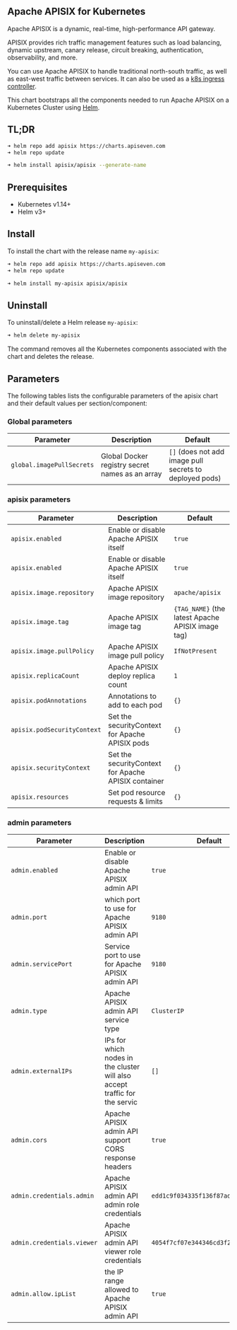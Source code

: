 ## Apache APISIX for Kubernetes

Apache APISIX is a dynamic, real-time, high-performance API gateway.

APISIX provides rich traffic management features such as load balancing, dynamic upstream, canary release, circuit breaking, authentication, observability, and more.

You can use Apache APISIX to handle traditional north-south traffic, as well as east-west traffic between services. It can also be used as a [k8s ingress controller](https://github.com/apache/apisix-ingress-controller/).

This chart bootstraps all the components needed to run Apache APISIX on a Kubernetes Cluster using [Helm](https://helm.sh).


## TL;DR

```sh
➜ helm repo add apisix https://charts.apiseven.com
➜ helm repo update

➜ helm install apisix/apisix --generate-name
```

## Prerequisites

* Kubernetes v1.14+
* Helm v3+


## Install

To install the chart with the release name `my-apisix`:

```sh
➜ helm repo add apisix https://charts.apiseven.com
➜ helm repo update

➜ helm install my-apisix apisix/apisix
```

## Uninstall

 To uninstall/delete a Helm release `my-apisix`:

 ```sh
➜ helm delete my-apisix
 ```

The command removes all the Kubernetes components associated with the chart and deletes the release.

## Parameters

The following tables lists the configurable parameters of the apisix chart and their default values per section/component:

### Global parameters

| Parameter                 | Description                                     | Default                                                 |
|---------------------------|-------------------------------------------------|---------------------------------------------------------|
| `global.imagePullSecrets` | Global Docker registry secret names as an array | `[]` (does not add image pull secrets to deployed pods) |


### apisix parameters

| Parameter                  | Description                                         | Default                                                 |
|----------------------------|-----------------------------------------------------|---------------------------------------------------------|
| `apisix.enabled`           | Enable or disable Apache APISIX itself              | `true`                                                  |
| `apisix.enabled`           | Enable or disable Apache APISIX itself              | `true`                                                  |
| `apisix.image.repository`  | Apache APISIX image repository                      | `apache/apisix`                                         |
| `apisix.image.tag`         | Apache APISIX image tag                             | `{TAG_NAME}` (the latest Apache APISIX image tag)       |
| `apisix.image.pullPolicy`  | Apache APISIX image pull policy                     | `IfNotPresent`                                          |
| `apisix.replicaCount`      | Apache APISIX deploy replica count                  | `1`                                                     |
| `apisix.podAnnotations`    | Annotations to add to each pod                      | `{}`                                                    |
| `apisix.podSecurityContext`| Set the securityContext for Apache APISIX pods      | `{}`                                                    |
| `apisix.securityContext`   | Set the securityContext for Apache APISIX container | `{}`                                                    |
| `apisix.resources`         | Set pod resource requests & limits                  | `{}`                                                    |


### admin parameters

| Parameter                  | Description                                                                      | Default                                                 |
|----------------------------|----------------------------------------------------------------------------------|---------------------------------------------------------|
| `admin.enabled`            | Enable or disable Apache APISIX admin API                                        | `true`                                                  |
| `admin.port`               | which port to use for Apache APISIX admin API                                    | `9180`                                                  |
| `admin.servicePort`        | Service port to use for Apache APISIX admin API                                  | `9180`                                                  |
| `admin.type`               | Apache APISIX admin API service type                                             | `ClusterIP`                                             |
| `admin.externalIPs`        | IPs for which nodes in the cluster will also accept traffic for the servic       | `[]`                                                    |
| `admin.cors`               | Apache APISIX admin API support CORS response headers                            | `true`                                                  |
| `admin.credentials.admin`  | Apache APISIX admin API admin role credentials                                   | `edd1c9f034335f136f87ad84b625c8f1`                      |
| `admin.credentials.viewer` | Apache APISIX admin API viewer role credentials                                  | `4054f7cf07e344346cd3f287985e76a2`                      |
| `admin.allow.ipList`       | the IP range allowed to Apache APISIX admin API                                  | `true`                                                  |
